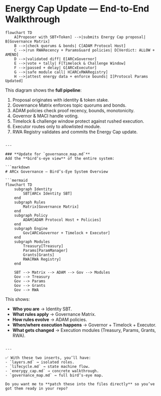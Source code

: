 
# Energy Cap Update — End-to-End Walkthrough

```mermaid
flowchart TD
    A[Proposer with SBT+Token] -->|submits Energy Cap proposal| B[Governance Matrix]
    B -->|check quorums & bonds| C[ADAM Protocol Host]
    C -->|run RWARecency + ParamsGuard policies| D[Verdict: ALLOW + AMEND]
    D -->|validated diff| E[ARCxGovernor]
    E -->|vote + tally| F[Timelock & Challenge Window]
    F -->|passed + delay| G[ARCxExecutor]
    G -->|safe module call| H[ARCxRWARegistry]
    H -->|attest energy data + enforce bounds| I[Protocol Params Updated]
````

This diagram shows the **full pipeline**:

1. Proposal originates with identity & token stake.
2. Governance Matrix enforces topic quorums and bonds.
3. ADAM policies check proof recency, bounds, monotonicity.
4. Governor & MACI handle voting.
5. Timelock & challenge window protect against rushed execution.
6. Executor routes only to allowlisted module.
7. RWA Registry validates and commits the Energy Cap update.

````

---

### **Update for `governance_map.md`**  
Add the **bird’s-eye view** of the entire system:

```markdown
# ARCx Governance — Bird’s-Eye System Overview

```mermaid
flowchart TD
    subgraph Identity
        SBT[ARCx Identity SBT]
    end
    subgraph Rules
        Matrix[Governance Matrix]
    end
    subgraph Policy
        ADAM[ADAM Protocol Host + Policies]
    end
    subgraph Engine
        Gov[ARCxGovernor + Timelock + Executor]
    end
    subgraph Modules
        Treasury[Treasury]
        Params[ParamManager]
        Grants[Grants]
        RWA[RWA Registry]
    end

    SBT --> Matrix --> ADAM --> Gov --> Modules
    Gov --> Treasury
    Gov --> Params
    Gov --> Grants
    Gov --> RWA
````

This shows:

* **Who you are** → Identity SBT.
* **What rules apply** → Governance Matrix.
* **How rules evolve** → ADAM policies.
* **When/where execution happens** → Governor + Timelock + Executor.
* **What gets changed** → Execution modules (Treasury, Params, Grants, RWA).

```

---

✅ With these two inserts, you’ll have:  
- `layers.md` → isolated roles.  
- `lifecycle.md` → state machine flow.  
- `enerygy_cap.md` → concrete walkthrough.  
- `governance_map.md` → full bird’s-eye map.  

Do you want me to **patch these into the files directly** so you’ve got them ready in your repo?
```

